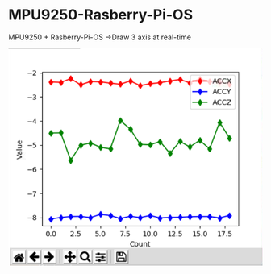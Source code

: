 # MPU9250-Rasberry-Pi-OS
MPU9250 + Rasberry-Pi-OS ->Draw 3 axis at real-time





![image](https://github.com/eejason7328/MPU9250-Rasberry-Pi-OS/blob/main/real-time_for_3axis.PNG)
